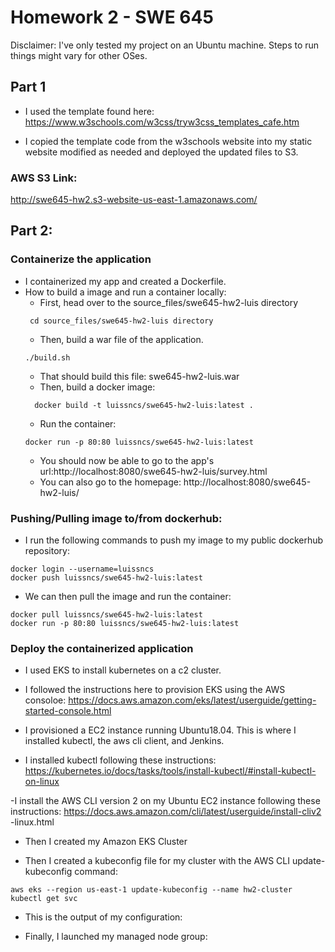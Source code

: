 # Homework 2 - SWE 645
Disclaimer: I've only tested my project on an Ubuntu machine. Steps to run things might vary for other OSes.

## Part 1
* I used the template found here: <https://www.w3schools.com/w3css/tryw3css_templates_cafe.htm>

* I copied the template code from the w3schools website into my static website modified as needed and deployed the updated files to S3.

### AWS S3 Link:
http://swe645-hw2.s3-website-us-east-1.amazonaws.com/


## Part 2:
### Containerize the application
- I containerized my app and created a Dockerfile.
- How to build a image and run a container locally:
  - First, head over to the source_files/swe645-hw2-luis directory
  ```
   cd source_files/swe645-hw2-luis directory
   ```
  - Then, build a war file of the application.
  ```
  ./build.sh
  ```
  - That should build this file: swe645-hw2-luis.war
  - Then, build a docker image:
  ```
    docker build -t luissncs/swe645-hw2-luis:latest .
  ```
  - Run the container:
  ```
  docker run -p 80:80 luissncs/swe645-hw2-luis:latest
  ```
  - You should now be able to go to the app's url:http://localhost:8080/swe645-hw2-luis/survey.html
  - You can also go to the homepage: http://localhost:8080/swe645-hw2-luis/

### Pushing/Pulling image to/from dockerhub:
- I run the following commands to push my image to my public dockerhub repository:
```
docker login --username=luissncs
docker push luissncs/swe645-hw2-luis:latest
```
- We can then pull the image and run the container:
```
docker pull luissncs/swe645-hw2-luis:latest
docker run -p 80:80 luissncs/swe645-hw2-luis:latest
```

### Deploy the containerized application
  - I used EKS to install kubernetes on a c2 cluster.
  - I followed the instructions here to provision EKS using the AWS consoloe:
  https://docs.aws.amazon.com/eks/latest/userguide/getting-started-console.html

  - I provisioned a EC2 instance running Ubuntu18.04. This is where I installed kubectl, the aws cli client, and Jenkins.

  - I installed kubectl following these instructions:
  https://kubernetes.io/docs/tasks/tools/install-kubectl/#install-kubectl-on-linux

  -I install the AWS CLI version 2 on my Ubuntu EC2 instance following these instructions:
  https://docs.aws.amazon.com/cli/latest/userguide/install-cliv2
  -linux.html

  - Then I created my Amazon EKS Cluster

  - Then I created a kubeconfig file for my cluster with the AWS CLI update-kubeconfig command:
  ```
  aws eks --region us-east-1 update-kubeconfig --name hw2-cluster
  kubectl get svc
  ```
  - This is the output of my configuration:


  - Finally, I launched my managed node group:
